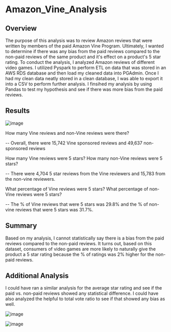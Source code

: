 # Amazon_Vine_Analysis

## Overview
The purpose of this analysis was to review Amazon reviews that were written by members of the paid Amazon Vine Program. Ultimately, I wanted to determine if there was any bias from the paid reviews compared to the non-paid reviews of the same product and it's effect on a product's 5 star rating. To conduct the analysis, I analyzed Amazon reviews of different video games. I utilized Pyspark to perform ETL on data that was stored in an AWS RDS database and then load my cleaned data into PGAdmin. Once I had my clean data neatly stored in a clean database, I was able to export it into a CSV to perform further analysis. I finsihed my analysis by using Pandas to test my hypothesis and see if there was more bias from the paid reviews. 

## Results

![image](https://user-images.githubusercontent.com/84791455/136713055-c4de4d67-68e7-43ec-a7ae-7a78972be952.png)


How many Vine reviews and non-Vine reviews were there?

-- Overall, there were 15,742 Vine sponsored reviews and 49,637 non-sponsored reviews

How many Vine reviews were 5 stars? How many non-Vine reviews were 5 stars?

-- There were 4,704 5 star reviews from the Vine reviewers and 15,783 from the non-vine reviewers.

What percentage of Vine reviews were 5 stars? What percentage of non-Vine reviews were 5 stars?

-- The % of Vine reviews that were 5 stars was 29.8% and the % of non-vine reviews that were 5 stars was 31.7%.

## Summary
Based on my analysis, I cannot statistically say there is a bias from the paid reviews compared to the non-paid reviews. It turns out, based on this dataset, consumers of video games are more likely to naturally give the product a 5 star rating because the % of ratings was 2% higher for the non-paid reviews.

## Additional Analysis
I could have ran a similar analysis for the average star rating and see if the paid vs. non-paid reviews showed any statistical difference. I could have also analyzed the helpful to total vote ratio to see if that showed any bias as well. 

![image](https://user-images.githubusercontent.com/84791455/136713283-95f66daa-107e-4db8-aac0-71e9ee51020a.png)

![image](https://user-images.githubusercontent.com/84791455/136713287-f8e487c7-61e6-44b2-b574-7caabd22fe4a.png)


